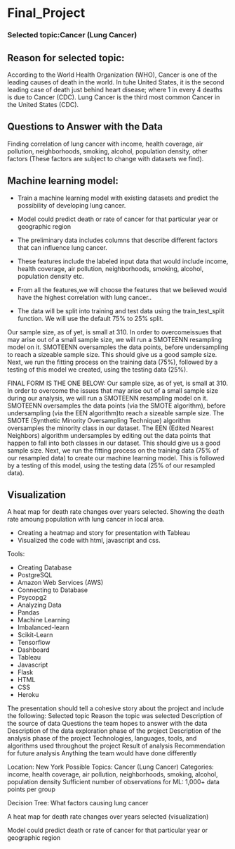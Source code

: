 # Final_Project
### Selected topic:Cancer (Lung Cancer)

## Reason for selected topic: 
According to the World Health Organization (WHO), Cancer is one of the leading causes of death in the world. In tuhe United States, it is the second leading case of death just behind heart disease; where 1 in every 4 deaths is due to Cancer (CDC). Lung Cancer is the third most common Cancer in the United States (CDC).


## Questions to Answer with the Data

Finding correlation of lung cancer with income, health coverage, air pollution, neighborhoods, smoking, alcohol, population density, other factors (These factors are subject to change with datasets we find).

## Machine learning model:
* Train a machine learning model with existing datasets and predict the possibility of developing lung cancer.
* Model could predict death or rate of cancer for that particular year or geographic region
* The preliminary data includes columns that describe different factors that can influence lung cancer.  

* These features include the labeled input data that would include income, health coverage, air pollution, neighborhoods, smoking, alcohol, population density  etc.
* From all the features,we will choose the features that we believed would have the highest correlation with lung cancer..
* The data will be split into training and test data using the train_test_split function. We will use the default 75% to 25% split.
 

 Our sample size, as of yet, is small at 310. In order to overcomeissues that may arise out of a small sample size, we will run a SMOTEENN resampling model on it. SMOTEENN oversamples the data points, before undersampling to reach a sizeable sample size. This should give us a good sample size. 
Next, we run the fitting process on the training data (75%), followed by a testing of this model we created, using the testing data (25%).

 
FINAL FORM IS THE ONE BELOW:
 Our sample size, as of yet, is small at 310. In order to overcome the issues that may arise out of a small sample size during our analysis, we will run a SMOTEENN resampling model on it. SMOTEENN oversamples the data points (via the SMOTE algorithm), before undersampling (via the EEN algorithm)to reach a sizeable sample size. The SMOTE (Synthetic Minority Oversampling Technique) algorithm oversamples the minority class in our dataset. The EEN (Edited Nearest Neighbors) algorithm undersamples by editing out the data points that happen to fall into both classes in our dataset. This should give us a good sample size. 
 Next, we run the fitting process on the training data (75% of our resampled data) to create our machine learning model. This is followed by a testing of this model, using the testing data (25% of our resampled data).


## Visualization
A heat map for death rate changes over years selected. Showing the death rate amoung population with lung cancer in local area. 
- Creating a heatmap and story for presentation with Tableau
- Visualized the code with html, javascript and css. 


 Tools:
- Creating Database
- PostgreSQL
- Amazon Web Services (AWS)
- Connecting to Database
- Psycopg2
- Analyzing Data
- Pandas
- Machine Learning
- Imbalanced-learn
- Scikit-Learn
- Tensorflow
- Dashboard
- Tableau
- Javascript
- Flask
- HTML
- CSS
- Heroku


The presentation should tell a cohesive story about the project and include the following:
Selected topic
Reason the topic was selected
Description of the source of data
Questions the team hopes to answer with the data
Description of the data exploration phase of the project
Description of the analysis phase of the project
Technologies, languages, tools, and algorithms used throughout the project
Result of analysis
Recommendation for future analysis
Anything the team would have done differently

Location: New York
Possible Topics: Cancer (Lung Cancer)
Categories: income, health coverage, air pollution, neighborhoods, smoking, alcohol, population density
Sufficient number of observations for ML: 1,000+  data points per group

Decision Tree: What factors causing lung cancer

A heat map for death rate changes over years selected (visualization)

Model could predict death or rate of cancer for that particular year or geographic region


